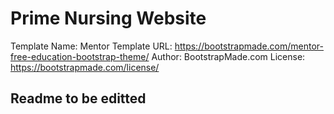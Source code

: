 # Prime Nursing Website
Template Name: Mentor
Template URL: https://bootstrapmade.com/mentor-free-education-bootstrap-theme/
Author: BootstrapMade.com
License: https://bootstrapmade.com/license/

## Readme to be editted
